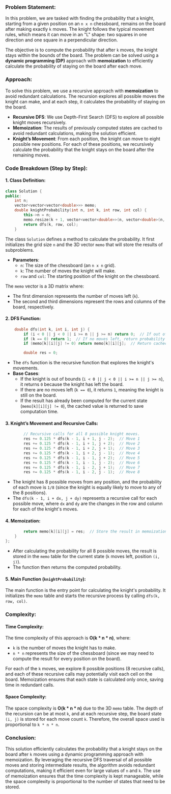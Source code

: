 ### Problem Statement:
In this problem, we are tasked with finding the probability that a knight, starting from a given position on an `n x n` chessboard, remains on the board after making exactly `k` moves. The knight follows the typical movement rules, which means it can move in an "L" shape: two squares in one direction and one square in a perpendicular direction.

The objective is to compute the probability that after `k` moves, the knight stays within the bounds of the board. The problem can be solved using a **dynamic programming (DP)** approach with **memoization** to efficiently calculate the probability of staying on the board after each move.

### Approach:
To solve this problem, we use a recursive approach with **memoization** to avoid redundant calculations. The recursion explores all possible moves the knight can make, and at each step, it calculates the probability of staying on the board.

- **Recursive DFS**: We use Depth-First Search (DFS) to explore all possible knight moves recursively.
- **Memoization**: The results of previously computed states are cached to avoid redundant calculations, making the solution efficient.
- **Knight’s Movement**: From each position, the knight can move to eight possible new positions. For each of these positions, we recursively calculate the probability that the knight stays on the board after the remaining moves.

### Code Breakdown (Step by Step):

#### 1. **Class Definition**:
```cpp
class Solution {
public:
    int n;
    vector<vector<vector<double>>> memo;
    double knightProbability(int n, int k, int row, int col) {
        this->n = n;
        memo.resize(k + 1, vector<vector<double>>(n, vector<double>(n, 0)));
        return dfs(k, row, col);
    }
```
The class `Solution` defines a method to calculate the probability. It first initializes the grid size `n` and the 3D vector `memo` that will store the results of subproblems.

- **Parameters**:
  - `n`: The size of the chessboard (an `n x n` grid).
  - `k`: The number of moves the knight will make.
  - `row` and `col`: The starting position of the knight on the chessboard.
  
The `memo` vector is a 3D matrix where:
- The first dimension represents the number of moves left (`k`).
- The second and third dimensions represent the rows and columns of the board, respectively.

#### 2. **DFS Function**:
```cpp
    double dfs(int k, int i, int j) {
        if (i < 0 || j < 0 || i >= n || j >= n) return 0;  // If out of bounds, return probability 0.
        if (k == 0) return 1;  // If no moves left, return probability 1 (we are on the board).
        if (memo[k][i][j] != 0) return memo[k][i][j];  // Return cached result if available.

        double res = 0;
```
- The `dfs` function is the recursive function that explores the knight's movements.
- **Base Cases**:
  - If the knight is out of bounds (`i < 0 || j < 0 || i >= n || j >= n`), it returns `0` because the knight has left the board.
  - If there are no moves left (`k == 0`), it returns `1`, meaning the knight is still on the board.
  - If the result has already been computed for the current state (`memo[k][i][j] != 0`), the cached value is returned to save computation time.

#### 3. **Knight’s Movement and Recursive Calls**:
```cpp
        // Recursive calls for all 8 possible knight moves.
        res += 0.125 * dfs(k - 1, i + 1, j - 2);  // Move 1
        res += 0.125 * dfs(k - 1, i + 1, j + 2);  // Move 2
        res += 0.125 * dfs(k - 1, i + 2, j + 1);  // Move 3
        res += 0.125 * dfs(k - 1, i + 2, j - 1);  // Move 4
        res += 0.125 * dfs(k - 1, i - 1, j + 2);  // Move 5
        res += 0.125 * dfs(k - 1, i - 1, j - 2);  // Move 6
        res += 0.125 * dfs(k - 1, i - 2, j + 1);  // Move 7
        res += 0.125 * dfs(k - 1, i - 2, j - 1);  // Move 8
```
- The knight has 8 possible moves from any position, and the probability of each move is `1/8` (since the knight is equally likely to move to any of the 8 positions).
- The `dfs(k - 1, i + dx, j + dy)` represents a recursive call for each possible move, where `dx` and `dy` are the changes in the row and column for each of the knight's moves.

#### 4. **Memoization**:
```cpp
        return memo[k][i][j] = res;  // Store the result in memoization table and return it.
    }
};
```
- After calculating the probability for all 8 possible moves, the result is stored in the `memo` table for the current state (`k` moves left, position `(i, j)`).
- The function then returns the computed probability.

#### 5. **Main Function (`knightProbability`)**:
The main function is the entry point for calculating the knight's probability. It initializes the `memo` table and starts the recursive process by calling `dfs(k, row, col)`.

### Complexity:

#### Time Complexity:
The time complexity of this approach is **O(k * n * n)**, where:
- `k` is the number of moves the knight has to make.
- `n * n` represents the size of the chessboard (since we may need to compute the result for every position on the board).

For each of the `k` moves, we explore 8 possible positions (8 recursive calls), and each of these recursive calls may potentially visit each cell on the board. Memoization ensures that each state is calculated only once, saving time in redundant calls.

#### Space Complexity:
The space complexity is **O(k * n * n)** due to the 3D `memo` table. The depth of the recursion can be at most `k`, and at each recursive step, the board state `(i, j)` is stored for each move count `k`. Therefore, the overall space used is proportional to `k * n * n`.

### Conclusion:
This solution efficiently calculates the probability that a knight stays on the board after `k` moves using a dynamic programming approach with memoization. By leveraging the recursive DFS traversal of all possible moves and storing intermediate results, the algorithm avoids redundant computations, making it efficient even for large values of `n` and `k`. The use of memoization ensures that the time complexity is kept manageable, while the space complexity is proportional to the number of states that need to be stored.